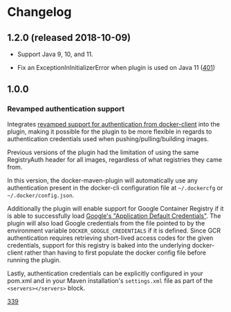 # Changelog

## 1.2.0 (released 2018-10-09)

* Support Java 9, 10, and 11.
* Fix an ExceptionInInitializerError when plugin is used on Java 11 ([401][])

  [401]: https://github.com/spotify/docker-maven-plugin/issues/401

## 1.0.0

### Revamped authentication support

Integrates [revamped support for authentication from
docker-client][RegistryAuthSupplier] into the plugin, making it possible for
the plugin to be more flexible in regards to authentication credentials used
when pushing/pulling/building images.

Previous versions of the plugin had the limitation of using the same
RegistryAuth header for all images, regardless of what registries they came
from.

In this version, the docker-maven-plugin will automatically use any
authentication present in the docker-cli configuration file at `~/.dockercfg`
or `~/.docker/config.json`.

Additionally the plugin will enable support for Google Container Registry if it
is able to successfully load [Google's "Application Default Credentials"][ADC].
The plugin will also load Google credentials from the file pointed to by the
environment variable `DOCKER_GOOGLE_CREDENTIALS` if it is defined. Since GCR
authentication requires retrieving short-lived access codes for the given
credentials, support for this registry is baked into the underlying
docker-client rather than having to first populate the docker config file
before running the plugin.

Lastly, authentication credentials can be explicitly configured in your pom.xml
and in your Maven installation's `settings.xml` file as part of the
`<servers></servers>` block.

[339](https://github.com/spotify/docker-maven-plugin/pull/339)

[RegistryAuthSupplier]: https://github.com/spotify/docker-client/blob/dba55b17d09d4a15aa9d26884b22b230d49fce64/docs/user_manual.md#authentication-to-private-registries
[ADC]: https://developers.google.com/identity/protocols/application-default-credentials
